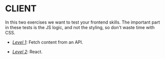 # CLIENT

In this two exercises we want to test your frontend skills. The important part in these tests is the JS logic, and not the styling, so don't waste time with CSS.

- *[Level 1](https://github.com/worona/selection-test-01/tree/master/client/level%201)*: Fetch content from an API.

- *[Level 2](https://github.com/worona/selection-test-01/tree/master/client/level%202)*: React.

